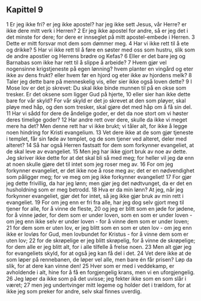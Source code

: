 ## Kapittel 9

1 Er jeg ikke fri? er jeg ikke apostel? har jeg ikke sett Jesus, vår Herre? er ikke dere mitt verk i Herren?
2 Er jeg ikke apostel for andre, så er jeg det i det minste for dere; for dere er innseglet på mitt apostel-embede i Herren.
3 Dette er mitt forsvar mot dem som dømmer meg.
4 Har vi ikke rett til å ete og drikke?
5 Har vi ikke rett til å føre en søster med oss som hustru, slik som de andre apostler og Herrens brødre og Kefas?
6 Eller er det bare jeg og Barnabas som ikke har rett til å slippe å arbeide?
7 Hvem gjør vel nogensinne krigstjeneste på egen lønning? hvem planter en vingård og eter ikke av dens frukt? eller hvem før en hjord og eter ikke av hjordens melk?
8 Taler jeg dette bare på menneskelig vis, eller sier ikke også loven dette?
9 I Mose lov er det jo skrevet: Du skal ikke binde munnen til på en okse som tresker. Er det oksene som ligger Gud på hjerte,
10 eller sier han ikke dette bare for vår skyld? For vår skyld er det jo skrevet at den som pløyer, skal pløye med håp, og den som tresker, skal gjøre det med håp om å få sin del.
11 Har vi sådd for dere de åndelige goder, er det da noe stort om vi høster deres timelige goder?
12 Har andre rett over dere, skulle da ikke vi meget mere ha det? Men denne rett har vi ikke brukt; vi tåler alt, for ikke å legge noen hindring for Kristi evangelium.
13 Vet dere ikke at de som gjør tjeneste i templet, får sin føde av templet, og de som tjener ved alteret, deler med alteret?
14 Så har også Herren fastsatt for dem som forkynner evangeliet, at de skal leve av evangeliet.
15 Men jeg har ikke gjort bruk av noe av dette. Jeg skriver ikke dette for at det skal bli så med meg; for heller vil jeg dø enn at noen skulle gjøre det til intet som jeg roser meg av.
16 For om jeg forkynner evangeliet, er det ikke noe å rose meg av; det er en nødvendighet som påligger meg; for ve meg om jeg ikke forkynner evangeliet!
17 For gjør jeg dette frivillig, da har jeg lønn; men gjør jeg det nødtvunget, da er det en husholdning som er meg betrodd.
18 Hva er da min lønn? At jeg, når jeg forkynner evangeliet, gjør det for intet, så jeg ikke gjør bruk av min rett i evangeliet.
19 For om jeg enn er fri fra alle, har jeg dog selv gjort meg til tjener for alle, for å vinne de fleste,
20 og jeg er blitt som en jøde for jødene, for å vinne jøder, for dem som er under loven, som en som er under loven - om jeg enn ikke selv er under loven - for å vinne dem som er under loven;
21 for dem som er uten lov, er jeg blitt som en som er uten lov - om jeg enn ikke er lovløs for Gud, men lovbundet for Kristus - for å vinne dem som er uten lov;
22 for de skrøpelige er jeg blitt skrøpelig, for å vinne de skrøpelige; for dem alle er jeg blitt alt, for i alle tilfelle å frelse noen.
23 Men alt gjør jeg for evangeliets skyld, for at også jeg kan få del i det.
24 Vet dere ikke at de som løper på rennebanen, de løper vel alle, men bare én får prisen? Løp da slik, for at dere kan vinne den!
25 Hver som er med i veddekamp, er avholdende i alt, hine for å få en forgjengelig krans, men vi en uforgjengelig.
26 Jeg løper da ikke som på det uvisse; jeg fekter ikke som en som slår i været;
27 men jeg undertvinger mitt legeme og holder det i trældom, for at ikke jeg som preker for andre, selv skal finnes uverdig.
